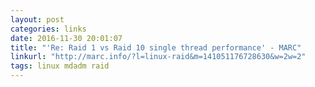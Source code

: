 ```yaml
---
layout: post
categories: links
date: 2016-11-30 20:01:07
title: "'Re: Raid 1 vs Raid 10 single thread performance' - MARC"
linkurl: "http://marc.info/?l=linux-raid&m=141051176728630&w=2w=2"
tags: linux mdadm raid
---
```


